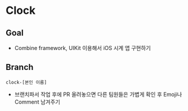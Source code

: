 # Clock

## Goal
- Combine framework, UIKit 이용해서 iOS 시계 앱 구현하기

## Branch
```
clock-[본인 이름]
```
- 브랜치파서 작업 후에 PR 올려놓으면 다른 팀원들은 가볍게 확인 후 Emoji나 Comment 남겨주기
